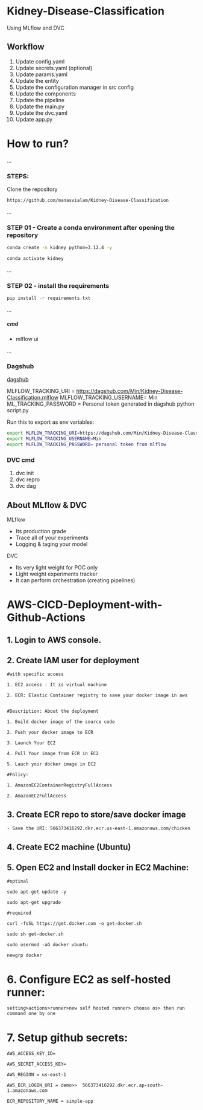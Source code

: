 # Kidney-Disease-Classification
Using MLflow and DVC

## Workflow

1. Update config.yaml
2. Update secrets.yaml (optional)
3. Update params.yaml
4. Update the entity
5. Update the configuration manager in src config
6. Update the components
7. Update the pipeline
8. Update the main.py
9. Update the dvc.yaml
10. Update app.py

# How to run?
...
### STEPS:

Clone the repository

```bash
https://github.com/manasvialam/Kidney-Disease-Classification
```
...
### STEP 01 - Create a conda environment after opening the repository

```bash
conda create -n kidney python=3.12.4 -y
```

``` bash
conda activate kidney
```

...
### STEP 02 - install the requirements
```bash
pip install -r requirements.txt
```

...
##### cmd
- mlflow ui

...
### Dagshub
[dagshub](https://dagshub.com/)

MLFLOW_TRACKING_URI = https://dagshub.com/Min/Kidney-Disease-Classification.mlflow
MLFLOW_TRACKING_USERNAME= Min
ML_TRACKING_PASSWORD = Personal token generated in dagshub
python script.py

Run this to export as env variables:


```bash
export MLFLOW_TRACKING_URI=https://dagshub.com/Min/Kidney-Disease-Classification.mlflow
export MLFLOW_TRACKING_USERNAME=Min
export MLFLOW_TRACKING_PASSWORD= personal token from mlflow
```


### DVC cmd

1. dvc init
2. dvc repro
3. dvc dag

## About MLflow & DVC

MLflow
- Its production grade
- Trace all of your experiments
- Logging & taging your model

DVC

- Its very light weight for POC only
- Light weight experiments tracker
- It can perform orchestration (creating pipelines)


# AWS-CICD-Deployment-with-Github-Actions

## 1. Login to AWS console.

## 2. Create IAM user for deployment

	#with specific access

	1. EC2 access : It is virtual machine

	2. ECR: Elastic Container registry to save your docker image in aws


	#Description: About the deployment

	1. Build docker image of the source code

	2. Push your docker image to ECR

	3. Launch Your EC2 

	4. Pull Your image from ECR in EC2

	5. Lauch your docker image in EC2

	#Policy:

	1. AmazonEC2ContainerRegistryFullAccess

	2. AmazonEC2FullAccess

	
## 3. Create ECR repo to store/save docker image
    - Save the URI: 566373416292.dkr.ecr.us-east-1.amazonaws.com/chicken

	
## 4. Create EC2 machine (Ubuntu) 

## 5. Open EC2 and Install docker in EC2 Machine:
	
	
	#optinal

	sudo apt-get update -y

	sudo apt-get upgrade
	
	#required

	curl -fsSL https://get.docker.com -o get-docker.sh

	sudo sh get-docker.sh

	sudo usermod -aG docker ubuntu

	newgrp docker
	
# 6. Configure EC2 as self-hosted runner:
    setting>actions>runner>new self hosted runner> choose os> then run command one by one


# 7. Setup github secrets:

    AWS_ACCESS_KEY_ID=

    AWS_SECRET_ACCESS_KEY=

    AWS_REGION = us-east-1

    AWS_ECR_LOGIN_URI = demo>>  566373416292.dkr.ecr.ap-south-1.amazonaws.com

    ECR_REPOSITORY_NAME = simple-app